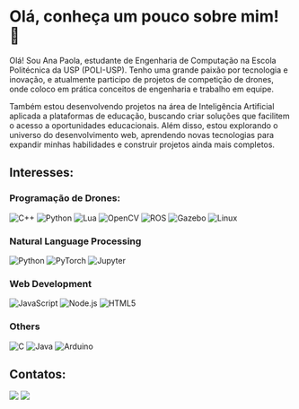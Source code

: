 # Olá, conheça um pouco sobre mim! 🤖

Olá! Sou Ana Paola, estudante de Engenharia de Computação na Escola Politécnica da USP (POLI-USP). Tenho uma grande paixão por tecnologia e inovação, e atualmente participo de projetos de competição de drones, onde coloco em prática conceitos de engenharia e trabalho em equipe.

Também estou desenvolvendo projetos na área de Inteligência Artificial aplicada a plataformas de educação, buscando criar soluções que facilitem o acesso a oportunidades educacionais. Além disso, estou explorando o universo do desenvolvimento web, aprendendo novas tecnologias para expandir minhas habilidades e construir projetos ainda mais completos.

## Interesses: 
### Programação de Drones:
![C++](https://img.shields.io/badge/-C++-00599C?logo=c%2B%2B&logoColor=white)
![Python](https://img.shields.io/badge/-Python-3776AB?logo=python&logoColor=white)
![Lua](https://img.shields.io/badge/-Lua-2C2D72?logo=lua&logoColor=white)
![OpenCV](https://img.shields.io/badge/-OpenCV-5C3EE8?logo=opencv&logoColor=white)
![ROS](https://img.shields.io/badge/-ROS-22314E?logo=ros&logoColor=white)
![Gazebo](https://img.shields.io/badge/-Gazebo-F9A03C?logo=gazebo&logoColor=white)
![Linux](https://img.shields.io/badge/-Linux-FCC624?logo=linux&logoColor=black)

### Natural Language Processing
![Python](https://img.shields.io/badge/-Python-3776AB?logo=python&logoColor=white)
![PyTorch](https://img.shields.io/badge/-PyTorch-EE4C2C?logo=pytorch&logoColor=white)
![Jupyter](https://img.shields.io/badge/-Jupyter-F37626?logo=jupyter&logoColor=white)

### Web Development
![JavaScript](https://img.shields.io/badge/-JavaScript-F7DF1E?logo=javascript&logoColor=black)
![Node.js](https://img.shields.io/badge/-Node.js-339933?logo=node.js&logoColor=white)
![HTML5](https://img.shields.io/badge/-HTML5-E34F26?logo=html5&logoColor=white)

### Others
![C](https://img.shields.io/badge/-C-A8B9CC?logo=c&logoColor=black)
![Java](https://img.shields.io/badge/-Java-007396?logo=java&logoColor=white)
![Arduino](https://img.shields.io/badge/-Arduino-00979D?logo=arduino&logoColor=white)

## Contatos:
<div> 
  <a href = "mailto:ana_paola@usp.br"><img src="https://img.shields.io/badge/-Gmail-%23333?style=for-the-badge&logo=gmail&logoColor=white" target="_blank"></a>
  <a href="https://www.linkedin.com/in/paolaramos09/" target="_blank"><img src="https://img.shields.io/badge/-LinkedIn-%230077B5?style=for-the-badge&logo=linkedin&logoColor=white" target="_blank"></a> 
</div>
